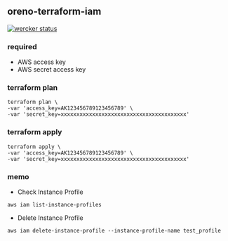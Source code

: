 ## oreno-terraform-iam
[![wercker status](https://app.wercker.com/status/27334f24497598146143aff076b17a7f/s/master "wercker status")](https://app.wercker.com/project/bykey/27334f24497598146143aff076b17a7f)

### required

- AWS access key
- AWS secret access key

### terraform plan

```
terraform plan \
-var 'access_key=AK123456789123456789' \
-var 'secret_key=xxxxxxxxxxxxxxxxxxxxxxxxxxxxxxxxxxxxxxxx' 
```

### terraform apply

```
terraform apply \
-var 'access_key=AK123456789123456789' \
-var 'secret_key=xxxxxxxxxxxxxxxxxxxxxxxxxxxxxxxxxxxxxxxx' 
```

### memo

- Check Instance Profile

```
aws iam list-instance-profiles
```

- Delete Instance Profile

```
aws iam delete-instance-profile --instance-profile-name test_profile 
```
